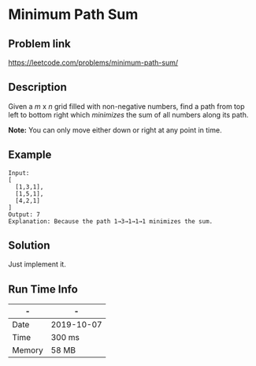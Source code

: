 # Minimum Path Sum

## Problem link
https://leetcode.com/problems/minimum-path-sum/

## Description
Given a *m* x *n* grid filled with non-negative numbers, 
find a path from top left to bottom right which *minimizes* the sum of all numbers along its path.

**Note:** You can only move either down or right at any point in time.
## Example

```
Input:
[
  [1,3,1],
  [1,5,1],
  [4,2,1]
]
Output: 7
Explanation: Because the path 1→3→1→1→1 minimizes the sum.
```




## Solution

Just implement it.


## Run Time Info

\- | \-
------------ | -------------
Date | 2019-10-07
Time | 300 ms
Memory | 58 MB	


